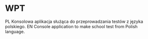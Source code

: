 # WPT
PL
Konsolowa aplikacja służąca do przeprowadzania testów z języka polskiego.
EN
Console application to make school test from Polish language.
